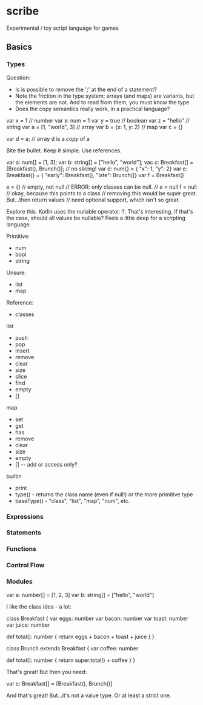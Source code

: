 # scribe

Experimental / toy script language for games

## Basics

### Types

Question:

* Is is possible to remove the ';' at the end of a statement?
* Note the friction in the type system; arrays (and maps) are variants, but the elements are not.
  And to read from them, you must know the type
* Does the copy semantics really work, in a practical language?

var x = 1                   // number
var x: num = 1
var y = true                // boolean
var z = "hello"             // string
var a = [1, "world", 3]     // array
var b = {x: 1, y: 2}        // map
var c = {}

var d = a;                  // array d is a *copy* of a  

Bite the bullet. Keep it simple. Use references.

var a: num[] = [1, 3];
var b: string[] = ["hello", "world"];
vac c: Breakfast[] = [Breakfast(), Brunch()]; // no slicing!
var d: num{} = { "x": 1, "y": 2}
var e: Breakfast{} = { "early": Breakfast(), "late": Brunch()}
var f = Breakfast()

e = {}   // empty, not null
// ERROR: only classes can be null.
//        e = null
f = null // okay, because this points to a class
         // removing this would be super great. But...then return values
         // need optional support, which isn't so great.

Explore this.
Kotlin uses the nullable operator. ?. That's interesting. If that's the case,
should all values be nullable? Feels a little deep for a scripting language.

Primitive:

* num
* bool
* string

Unsure:

* list
* map

Reference:

* classes

list

* push
* pop
* insert
* remove
* clear
* size
* slice
* find
* empty
* []

map

* set
* get
* has
* remove
* clear
* size
* empty
* [] -- add or access only?

builtin

* print
* type() - returns the class name (even if null!) or the more primitive type
* baseType() - "class", "list", "map", "num", etc.

### Expressions

### Statements

### Functions

### Control Flow

### Modules

var a: number[] = [1, 2, 3]
var b: string[] = ["hello", "world"]

I like the class idea - a lot:

class Breakfast {
  var eggs: number
  var bacon: number
  var toast: number
  var juice: number

  def total(): number {
    return eggs + bacon + toast + juice
  }
}

class Brunch extends Breakfast {
  var coffee: number

  def total(): number {
    return super.total() + coffee
  }
}

That's great! But then you need:

var c: Breakfast[] = [Breakfast(), Brunch()]

And that's great! But...it's not a value type. Or at 
least a strict one.